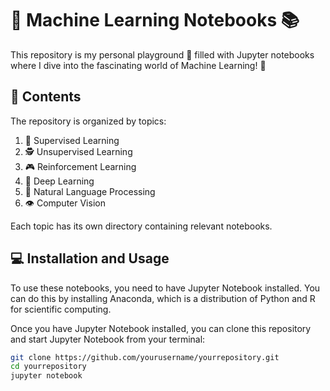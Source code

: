 # 🤖 Machine Learning Notebooks 📚

This repository is my personal playground 🎠 filled with Jupyter notebooks where I dive into the fascinating world of Machine Learning! 🚀

## 📂 Contents

The repository is organized by topics:

1. 🎯 Supervised Learning
2. 🕵️ Unsupervised Learning
3. 🎮 Reinforcement Learning
4. 🧠 Deep Learning
5. 📝 Natural Language Processing
6. 👁️ Computer Vision

Each topic has its own directory containing relevant notebooks.

## 💻 Installation and Usage

To use these notebooks, you need to have Jupyter Notebook installed. You can do this by installing Anaconda, which is a distribution of Python and R for scientific computing.

Once you have Jupyter Notebook installed, you can clone this repository and start Jupyter Notebook from your terminal:

```bash
git clone https://github.com/yourusername/yourrepository.git
cd yourrepository
jupyter notebook
```
